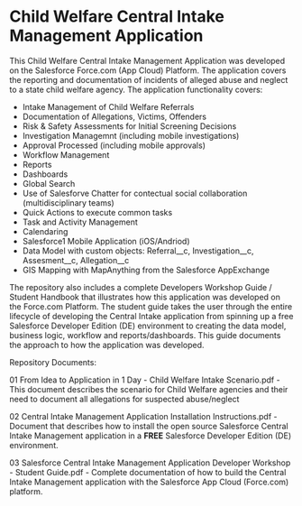 # Child Welfare Central Intake Management Application
This Child Welfare Central Intake Management Application was developed on the Salesforce Force.com (App Cloud) Platform.  The application covers the reporting and documentation of incidents of alleged abuse and neglect to a state child welfare agency.  The application functionality covers:

- Intake Management of Child Welfare Referrals
- Documentation of Allegations, Victims, Offenders
- Risk & Safety Assessments for Initial Screening Decisions
- Investigation Managemnt (including mobile investigations)
- Approval Processed (including mobile approvals)
- Workflow Management
- Reports
- Dashboards
- Global Search
- Use of Salesforve Chatter for contectual social collaboration (multidisciplinary teams)
- Quick Actions to execute common tasks
- Task and Activity Management
- Calendaring
- Salesforce1 Mobile Application (iOS/Andriod)
- Data Model with custom objects:  Referral__c, Investigation__c, Assesment__c, Allegation__c
- GIS Mapping with MapAnything from the Salesforce AppExchange

The repository also includes a complete Developers Workshop Guide / Student Handbook that illustrates how this application was developed on the Force.com Platform.  The student guide takes the user through the entire lifecycle of developing the Central Intake application from spinning up a free Salesforce Developer Edition (DE) environment to creating the data model, business logic, workflow and reports/dashboards.  This guide documents the approach to how the application was developed.

Repository Documents:

01 From Idea to Application in 1 Day - Child Welfare Intake Scenario.pdf - This document describes the scenario for Child Welfare agencies and their need to document all allegations for suspected abuse/neglect

02 Central Intake Management Application Installation Instructions.pdf - Document that describes how to install the open source Salesforce Central Intake Management application in a **FREE** Salesforce Developer Edition (DE) environment.

03 Salesforce Central Intake Management Application Developer Workshop - Student Guide.pdf - Complete documentation of how to build the Central Intake Management application with the Salesforce App Cloud (Force.com) platform.
